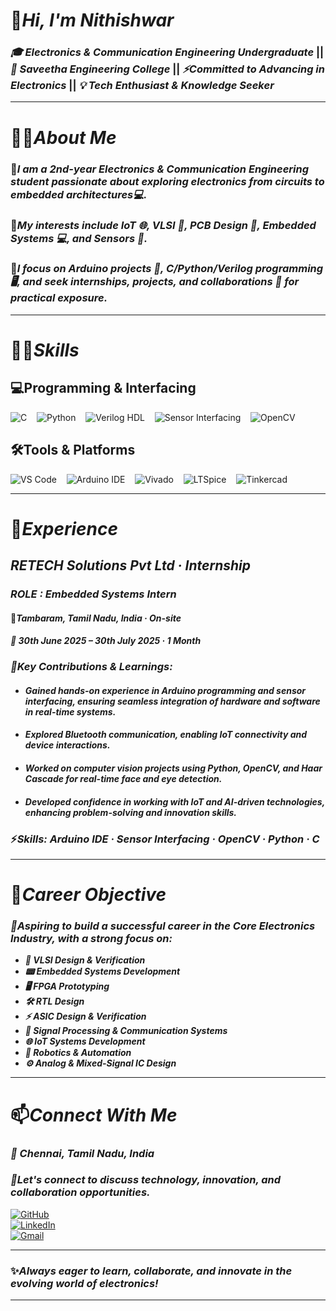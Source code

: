 # 👋***Hi, I'm Nithishwar***

### ***🎓 Electronics & Communication Engineering Undergraduate*** || ***🏫 Saveetha Engineering College*** || ***⚡Committed to Advancing in Electronics*** || ***💡 Tech Enthusiast & Knowledge Seeker*** 

---

# 🧑‍🎓***About Me***  
### 🌟***I am a **2nd-year Electronics & Communication Engineering student** passionate about exploring electronics from circuits to embedded architectures💻.***  
### 🌟***My interests include **IoT 🌐, VLSI 🔬, PCB Design 🔧, Embedded Systems 💻, and Sensors 📡**.*** 
### 🌟***I focus on **Arduino projects 🤖, C/Python/Verilog programming 🖥️**, and seek **internships, projects, and collaborations 🚀** for practical exposure.*** 

---

# 🧑‍💻***Skills***  

## 💻Programming & Interfacing  

![C](https://img.shields.io/badge/C-00599C?style=for-the-badge&logo=c&logoColor=white) &nbsp;&nbsp;
![Python](https://img.shields.io/badge/Python-3776AB?style=for-the-badge&logo=python&logoColor=white) &nbsp;&nbsp;
![Verilog HDL](https://img.shields.io/badge/Verilog%20HDL-orange?style=for-the-badge) &nbsp;&nbsp;
![Sensor Interfacing](https://img.shields.io/badge/Sensor%20Interfacing-4CAF50?style=for-the-badge&logo=arduino&logoColor=white) &nbsp;&nbsp;
![OpenCV](https://img.shields.io/badge/OpenCV-5C3EE8?style=for-the-badge&logo=opencv&logoColor=white)
 

## 🛠️Tools & Platforms  
![VS Code](https://img.shields.io/badge/VS%20Code-0078d7?style=for-the-badge&logo=visual-studio-code&logoColor=white) &nbsp;&nbsp;
![Arduino IDE](https://img.shields.io/badge/Arduino%20IDE-00979D?style=for-the-badge&logo=arduino&logoColor=white)  &nbsp;&nbsp;
![Vivado](https://img.shields.io/badge/Vivado-FFB300?style=for-the-badge&logo=xilinx&logoColor=black)  &nbsp;&nbsp;
![LTSpice](https://img.shields.io/badge/LTSpice-DC143C?style=for-the-badge&logo=analog-devices&logoColor=white)  &nbsp;&nbsp;
![Tinkercad](https://img.shields.io/badge/Tinkercad-FF9900?style=for-the-badge&logo=autodesk&logoColor=white)  &nbsp;

---

# 💼***Experience***  

## ***RETECH Solutions Pvt Ltd · Internship*** 
### ***ROLE : Embedded Systems Intern***  
#### 📍***Tambaram, Tamil Nadu, India · On-site***  
#### ***📅 30th June 2025 – 30th July 2025 · 1 Month***  

### ***📌Key Contributions & Learnings:***  
- #### ***Gained **hands-on experience** in Arduino programming and sensor interfacing, ensuring seamless integration of hardware and software in real-time systems.***  
- #### ***Explored **Bluetooth communication**, enabling **IoT connectivity** and device interactions.***  
- #### ***Worked on **computer vision projects** using Python, OpenCV, and Haar Cascade for **real-time face and eye detection**.***  
- #### ***Developed confidence in working with **IoT and AI-driven technologies**, enhancing problem-solving and innovation skills.***  

### ⚡***Skills:*** *****Arduino IDE · Sensor Interfacing · OpenCV · Python · C***** 

---

# 🚀***Career Objective***  
### ***🎯Aspiring to build a successful career in the **Core Electronics Industry**, with a strong focus on:***  

- ***🔧 VLSI Design & Verification***
- ***📟 Embedded Systems Development***  
- ***🖥️ FPGA Prototyping***  
- ***🛠️ RTL Design***  
- ***⚡ ASIC Design & Verification***
- ***📡 Signal Processing & Communication Systems***
- ***🌐 IoT Systems Development*** 
- ***🤖 Robotics & Automation***   
- ***⚙️ Analog & Mixed-Signal IC Design***  
  
---

# 📫***Connect With Me***  
### ***📍 Chennai, Tamil Nadu, India***
### ***🌟Let's connect to discuss technology, innovation, and collaboration opportunities.***

[![GitHub](https://img.shields.io/badge/GitHub-181717?style=for-the-badge&logo=github&logoColor=white)](https://github.com/nithishwar2709)  
[![LinkedIn](https://img.shields.io/badge/LinkedIn-0A66C2?style=for-the-badge&logo=linkedin&logoColor=white)](https://www.linkedin.com/in/nithishwar-p-898488319/)  
[![Gmail](https://img.shields.io/badge/Gmail-D14836?style=for-the-badge&logo=gmail&logoColor=white)](mailto:nithishwar2709@gmail.com)  

---

 ### ✨***Always eager to learn, collaborate, and innovate in the evolving world of electronics!***  

------
